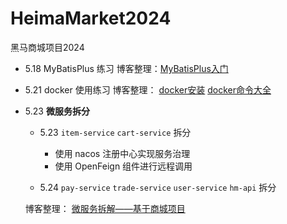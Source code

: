 # HeimaMarket2024
黑马商城项目2024

- 5.18 MyBatisPlus 练习
博客整理：[MyBatisPlus入门](https://blog.csdn.net/m0_63653444/article/details/139033373?spm=1001.2014.3001.5501)
- 5.21 docker 使用练习
 博客整理： [docker安装](https://blog.csdn.net/m0_63653444/article/details/139124471?spm=1001.2014.3001.5501) [docker命令大全](https://blog.csdn.net/m0_63653444/article/details/139130248?spm=1001.2014.3001.5501)
- 5.23 **微服务拆分**
  - 5.23 `item-service` `cart-service` 拆分
    - 使用 nacos 注册中心实现服务治理
    - 使用 OpenFeign 组件进行远程调用
  
  - 5.24 `pay-service` `trade-service` `user-service` `hm-api` 拆分
  
   博客整理： [微服务拆解——基于商城项目](https://blog.csdn.net/m0_63653444/article/details/139203374?spm=1001.2014.3001.5501)
